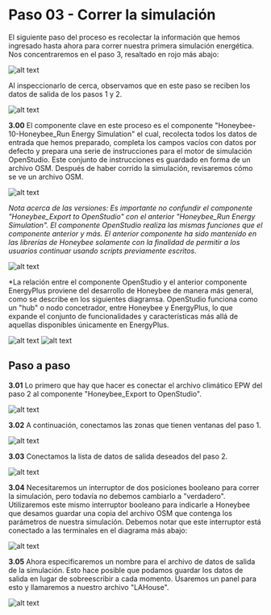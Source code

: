Paso 03 - Correr la simulación
=========================================

El siguiente paso del proceso es recolectar la información que hemos ingresado hasta ahora para correr nuestra primera simulación energética. Nos concentraremos en el paso 3, resaltado en rojo más abajo:

![alt text](https://user-images.githubusercontent.com/44324576/51686499-c6d57200-1ff0-11e9-8708-03b5f2cb2583.png)

Al inspeccionarlo de cerca, observamos que en este paso se reciben los datos de salida de los pasos 1 y 2.

![alt text](https://user-images.githubusercontent.com/44324576/49238365-8d252800-f400-11e8-8545-6dc35671295c.png)

**3.00** El componente clave en este proceso es el componente "Honeybee-10-Honeybee_Run Energy Simulation" el cual, recolecta todos los datos de entrada que hemos preparado, completa los campos vacíos con datos por defecto y prepara una serie de instrucciones para el motor de simulación OpenStudio. Este conjunto de instrucciones es guardado en forma de un archivo OSM. Después de haber corrido la simulación, revisaremos cómo se ve un archivo OSM.

![alt text](https://user-images.githubusercontent.com/44324576/49255094-48fb4d00-f42b-11e8-8688-ae2a2edd2151.jpg)

*Nota acerca de las versiones: Es importante no confundir el componente "Honeybee_Export to OpenStudio" con el anterior "Honeybee_Run Energy Simulation". El componente OpenStudio realiza las mismas funciones que el componente anterior y más. El anterior componente ha sido mantenido en las librerías de Honeybee solamente con la finalidad de permitir a los usuarios continuar usando scripts previamente escritos.*

![alt text](https://user-images.githubusercontent.com/44324576/49256977-0fc5db80-f431-11e8-8448-498c69de5edd.png)

*La relación entre el componente OpenStudio y el anterior componente EnergyPlus proviene del desarrollo de Honeybee de manera más general, como se describe en los siguientes diagramsa. OpenStudio funciona como un "hub" o nodo concetrador, entre Honeybee y EnergyPlus, lo que expande el conjunto de funcionalidades y características más allá de aquellas disponibles únicamente en EnergyPlus.

![alt text](https://user-images.githubusercontent.com/44324576/51989233-e5cb7c80-24a6-11e9-8762-4f506e842115.JPG)
![alt text](https://user-images.githubusercontent.com/44324576/51989236-e6fca980-24a6-11e9-83a8-413f623443b3.JPG)

Paso a paso
-----------

**3.01** Lo primero que hay que hacer es conectar el archivo climático EPW del paso 2 al componente "Honeybee_Export to OpenStudio".

![alt text](https://user-images.githubusercontent.com/44324576/49255095-48fb4d00-f42b-11e8-9c1f-9e8a38c34bdf.jpg)

**3.02** A continuación, conectamos las zonas que tienen ventanas del paso 1.

![alt text](https://user-images.githubusercontent.com/44324576/49255096-48fb4d00-f42b-11e8-8616-ee7069e71280.jpg)

**3.03** Conectamos la lista de datos de salida deseados del paso 2.

![alt text](https://user-images.githubusercontent.com/44324576/49255097-48fb4d00-f42b-11e8-81bd-673f3fe42ae1.jpg)

**3.04** Necesitaremos un interruptor de dos posiciones booleano para correr la simulación, pero todavía no debemos cambiarlo a "verdadero". Utilizaremos este mismo interruptor booleano para indicarle a Honeybee que desamos guardar una copia del archivo OSM que contenga los parámetros de nuestra simulación. Debemos notar que este interruptor está conectado a las terminales en el diagrama más abajo:

![alt text](https://user-images.githubusercontent.com/44324576/49255099-48fb4d00-f42b-11e8-8d2d-d30d6dd81454.jpg)

**3.05** Ahora especificaremos un nombre para el archivo de datos de salida de la simulación. Esto hace posible que podamos guardar los datos de salida en lugar de sobreescribir a cada momento. Usaremos un panel para esto y llamaremos a nuestro archivo "LAHouse".


![alt text](https://user-images.githubusercontent.com/44324576/49256165-6bdb3080-f42e-11e8-8689-ef2a619ef127.jpg)
